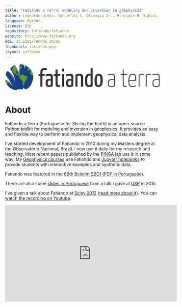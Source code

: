 ```yaml
---
title: "Fatiando a Terra: modeling and inversion in geophysics"
author: Leonardo Uieda, Vanderlei C. Oliveira Jr., Henrique B. Santos, André Ferreira, et al.
language: Python
license: BSD
repository: fatiando/fatiando
website: http://www.fatiando.org
doi: 10.5281/zenodo.16205
thumbnail: fatiando.png
layout: software
---
```


<img src="/images/fatiando-banner.png" alt="Fatiando a Terra Logo"></img>

# About

Fatiando a Terra (Portuguese for Slicing the Earth) is an open-source Python
toolkit for modeling and inversion in geophysics. It provides an easy and
flexible way to perform and implement geophysical data analysis.

I've started development of Fatiando in 2010 during my Masters degree at the
Observatório Nacional, Brazil.
I now use it daily for my research and teaching.
Most recent papers published by the [PINGA lab](http://www.pinga-lab.org) use
it in some way.
My [Geophysics courses](/teaching) use Fatiando and
[Jupyter notebooks](http://jupyter.org/) to provide students with interactive
examples and synthetic data.

Fatiando was featured in the [89th Boletim SBGf (PDF in
Portuguese)](http://sys2.sbgf.org.br/portal/images/stories/Arquivos/Boletim_89-2014.pdf).

There are also some [slides in Portuguese](/talks/iag-04-2015.html) from a talk
I gave at [USP](http://www.iag.usp.br/) in 2015.

I've given a talk about Fatiando at
[Scipy 2013](http://conference.scipy.org/scipy2013/)
([read more about it](/talks/scipy2013.html)).
You can [watch the recording on Youtube](https://youtu.be/Ec38h1oB8cc):

<div class="embed-responsive embed-responsive-16by9">
<iframe width="560" height="315"
src="https://www.youtube.com/embed/Ec38h1oB8cc" frameborder="0"
allowfullscreen></iframe>
</div>

